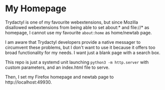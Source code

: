 # My Homepage

Trydactyl is one of my favourite webextensions, but since Mozilla disallowed
webextensions from being able to set about:* and file://* as homepage, I cannot
use my favourite `about:home` as home/newtab page.

I am aware that Trydactyl developers provide a native messager to circumvent
these problems, but I don't want to use it because it offers too broad 
functionality for my needs. I want just a blank page with a search box.

This repo is just a systemd unit launching `python3 -m http.server` with custom
parameters, and an index.html file to serve.

Then, I set my Firefox homepage and newtab page to http://localhost:49930.

